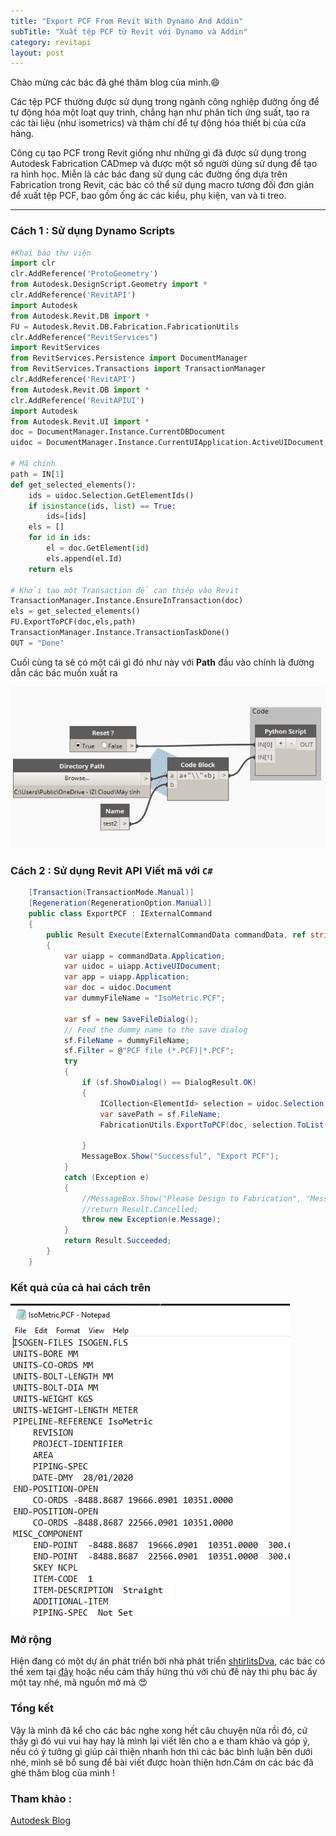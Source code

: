 ```yaml
---
title: "Export PCF From Revit With Dynamo And Addin"
subTitle: "Xuất tệp PCF từ Revit với Dynamo và Addin"
category: revitapi
layout: post
---
```


Chào mừng các bác đã ghé thăm blog của mình.😄

 Các tệp PCF thường  được sử dụng trong ngành công nghiệp đường ống để tự động hóa một loạt quy trình, chẳng hạn như phân tích ứng suất, tạo ra các tài liệu (như isometrics) và thậm chí để tự động hóa thiết bị của cửa hàng.

 Công cụ tạo PCF trong Revit giống như những gì đã được sử dụng trong Autodesk Fabrication CADmep và được một số người dùng sử dụng để tạo ra hình học. Miễn là các bác đang sử dụng các đường ống dựa trên Fabrication trong Revit, các bác có thể sử dụng macro tương đối đơn giản để xuất tệp PCF, bao gồm ống ác các kiểu, phụ kiện, van và ti treo.

---
### Cách 1 : Sử dụng Dynamo Scripts

``` python
#Khai báo thư viện
import clr
clr.AddReference('ProtoGeometry')
from Autodesk.DesignScript.Geometry import *
clr.AddReference('RevitAPI')
import Autodesk
from Autodesk.Revit.DB import *
FU = Autodesk.Revit.DB.Fabrication.FabricationUtils
clr.AddReference("RevitServices")
import RevitServices
from RevitServices.Persistence import DocumentManager
from RevitServices.Transactions import TransactionManager
clr.AddReference('RevitAPI')
from Autodesk.Revit.DB import *
clr.AddReference('RevitAPIUI')
import Autodesk
from Autodesk.Revit.UI import *
doc = DocumentManager.Instance.CurrentDBDocument
uidoc = DocumentManager.Instance.CurrentUIApplication.ActiveUIDocument

# Mã chính
path = IN[1]
def get_selected_elements():
	ids = uidoc.Selection.GetElementIds()
	if isinstance(ids, list) == True:
		ids=[ids]
	els = []
	for id in ids:
		el = doc.GetElement(id)
		els.append(el.Id)
	return els

# Khởi tạo một Transaction để can thiệp vào Revit
TransactionManager.Instance.EnsureInTransaction(doc)
els = get_selected_elements()
FU.ExportToPCF(doc,els,path)
TransactionManager.Instance.TransactionTaskDone()		
OUT = "Done"
```
Cuối cùng ta sẽ có một cái gì đó như này với **Path** đầu vào chính là đường dẫn các bác muốn xuất ra

![](https://github.com/chuong9x/DataBlog/blob/master/PCF%20Export/PCF_Export.png?raw=true)



### Cách 2 : Sử dụng Revit API Viết mã với `C#`

``` csharp
    [Transaction(TransactionMode.Manual)]
    [Regeneration(RegenerationOption.Manual)]
    public class ExportPCF : IExternalCommand
    {
        public Result Execute(ExternalCommandData commandData, ref string message, ElementSet elements)
        {
            var uiapp = commandData.Application;
            var uidoc = uiapp.ActiveUIDocument;
            var app = uiapp.Application;
            var doc = uidoc.Document
            var dummyFileName = "IsoMetric.PCF";

            var sf = new SaveFileDialog();
            // Feed the dummy name to the save dialog
            sf.FileName = dummyFileName;
            sf.Filter = @"PCF file (*.PCF)|*.PCF";
            try
            {
                if (sf.ShowDialog() == DialogResult.OK)
                {
                    ICollection<ElementId> selection = uidoc.Selection.GetElementIds();
                    var savePath = sf.FileName;
                    FabricationUtils.ExportToPCF(doc, selection.ToList(), savePath);

                }
                MessageBox.Show("Successful", "Export PCF");
            }
            catch (Exception e)
            {
                //MessageBox.Show("Please Design to Fabrication", "Message");
                //return Result.Cancelled;
                throw new Exception(e.Message);
            }
            return Result.Succeeded;
        }
    }
```

### Kết quả của cả hai cách trên 

![](https://github.com/chuong9x/DataBlog/blob/master/PCF%20Export/PCF_002.png?raw=true)

### Mở rộng 

Hiện đang có một dự án phát triển bời nhà phát triển <a href="https://github.com/shtirlitsDva" target="_blank">shtirlitsDva</a>, các bác có thể xem tại <a href="https://github.com/shtirlitsDva/Revit-PCF-Exporter" target="_blank">đây</a> hoặc nếu cám thấy hứng thú với chủ đề này thì phụ bác ấy một tay nhé, mã nguồn mở mà 😍

### Tổng kết

Vậy là mình đã kể cho các bác nghe xong hết câu chuyện nữa rồi đó, cứ thấy gì đó vui vui hay hay là mình lại viết lên cho a e tham khảo và góp ý, nếu có ý tưởng gì giúp cải thiện nhanh hơn thì các bác bình luận bên dưới nhé, mình sẽ bổ sung để bài viết được hoàn thiện hơn.Cám ơn các bác đã ghé thăm blog của mình !

### Tham khảo :

<a href="https://blogs.autodesk.com/revit/2017/07/26/exporting-pcf-files-from-revit/?_ga=2.175766946.123799178.1581520246-2029095642.1581002495" target="_blank">Autodesk Blog</a>  


